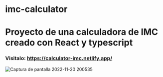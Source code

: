 # imc-calculator
# Proyecto de una calculadora de IMC creado con React y typescript
### Visitalo: https://calculator-imc.netlify.app/

![Captura de pantalla 2022-11-20 200535](https://user-images.githubusercontent.com/91045865/202937575-46fec0d3-865d-41c3-9f86-8ec239be8439.png)

